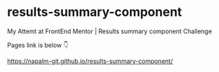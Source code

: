 # results-summary-component

My Attemt at FrontEnd Mentor | Results summary component Challenge

Pages link is below 👇

https://napalm-git.github.io/results-summary-component/
